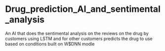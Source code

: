 # Drug_prediction_AI_and_sentimental_analysis
 An AI that does the sentimental analysis on the reviews on the drug by customers using LSTM and for other customers predicts the drug to use based on conditions  built on W$DNN modle
